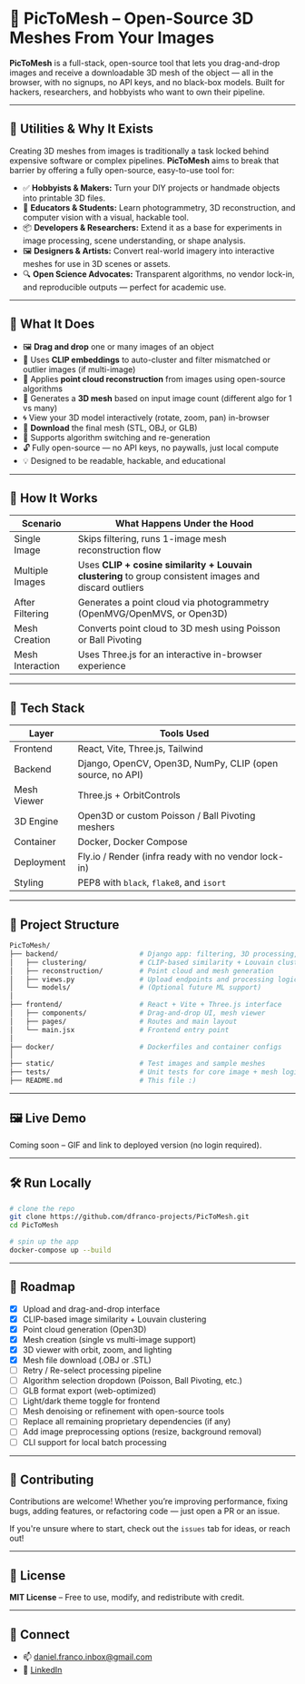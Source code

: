 # 🧱 PicToMesh – Open-Source 3D Meshes From Your Images

**PicToMesh** is a full-stack, open-source tool that lets you drag-and-drop images and receive a downloadable 3D mesh of the object — all in the browser, with no signups, no API keys, and no black-box models. Built for hackers, researchers, and hobbyists who want to own their pipeline.

---

## 🎯 Utilities & Why It Exists

Creating 3D meshes from images is traditionally a task locked behind expensive software or complex pipelines. **PicToMesh** aims to break that barrier by offering a fully open-source, easy-to-use tool for:

- ✅ **Hobbyists & Makers:** Turn your DIY projects or handmade objects into printable 3D files.
- 🏫 **Educators & Students:** Learn photogrammetry, 3D reconstruction, and computer vision with a visual, hackable tool.
- 📦 **Developers & Researchers:** Extend it as a base for experiments in image processing, scene understanding, or shape analysis.
- 🖼️ **Designers & Artists:** Convert real-world imagery into interactive meshes for use in 3D scenes or assets.
- 🔍 **Open Science Advocates:** Transparent algorithms, no vendor lock-in, and reproducible outputs — perfect for academic use.

---

## 🚀 What It Does

- 🖼️ **Drag and drop** one or many images of an object
- 🧠 Uses **CLIP embeddings** to auto-cluster and filter mismatched or outlier images (if multi-image)
- 🔎 Applies **point cloud reconstruction** from images using open-source algorithms
- 🧱 Generates a **3D mesh** based on input image count (different algo for 1 vs many)
- 🌀 View your 3D model interactively (rotate, zoom, pan) in-browser
- 💾 **Download** the final mesh (STL, OBJ, or GLB)
- 🔁 Supports algorithm switching and re-generation
- 🔓 Fully open-source — no API keys, no paywalls, just local compute
- 💡 Designed to be readable, hackable, and educational

---

## 🧠 How It Works

| Scenario         | What Happens Under the Hood                             |
|------------------|----------------------------------------------------------|
| Single Image     | Skips filtering, runs 1-image mesh reconstruction flow  |
| Multiple Images  | Uses **CLIP + cosine similarity + Louvain clustering** to group consistent images and discard outliers |
| After Filtering  | Generates a point cloud via photogrammetry (OpenMVG/OpenMVS, or Open3D) |
| Mesh Creation    | Converts point cloud to 3D mesh using Poisson or Ball Pivoting |
| Mesh Interaction | Uses Three.js for an interactive in-browser experience  |

---

## 🧰 Tech Stack

| Layer         | Tools Used                                                  |
|---------------|-------------------------------------------------------------|
| Frontend      | React, Vite, Three.js, Tailwind                             |
| Backend       | Django, OpenCV, Open3D, NumPy, CLIP (open source, no API)   |
| Mesh Viewer   | Three.js + OrbitControls                                    |
| 3D Engine     | Open3D or custom Poisson / Ball Pivoting meshers           |
| Container     | Docker, Docker Compose                                     |
| Deployment    | Fly.io / Render (infra ready with no vendor lock-in)       |
| Styling       | PEP8 with `black`, `flake8`, and `isort`                   |

---

## 📁 Project Structure

```bash
PicToMesh/
├── backend/                    # Django app: filtering, 3D processing, mesh export
│   ├── clustering/             # CLIP-based similarity + Louvain clustering
│   ├── reconstruction/         # Point cloud and mesh generation
│   ├── views.py                # Upload endpoints and processing logic
│   └── models/                 # (Optional future ML support)
│
├── frontend/                   # React + Vite + Three.js interface
│   ├── components/             # Drag-and-drop UI, mesh viewer
│   ├── pages/                  # Routes and main layout
│   └── main.jsx                # Frontend entry point
│
├── docker/                     # Dockerfiles and container configs
│
├── static/                     # Test images and sample meshes
├── tests/                      # Unit tests for core image + mesh logic
├── README.md                   # This file :)
```

---

## 🖼️ Live Demo

Coming soon – GIF and link to deployed version (no login required).

---

## 🛠️ Run Locally

```bash
# clone the repo
git clone https://github.com/dfranco-projects/PicToMesh.git
cd PicToMesh

# spin up the app
docker-compose up --build

```
---

## 🧪 Roadmap

- [x] Upload and drag-and-drop interface
- [x] CLIP-based image similarity + Louvain clustering
- [x] Point cloud generation (Open3D)
- [x] Mesh creation (single vs multi-image support)
- [x] 3D viewer with orbit, zoom, and lighting
- [x] Mesh file download (.OBJ or .STL)
- [ ] Retry / Re-select processing pipeline
- [ ] Algorithm selection dropdown (Poisson, Ball Pivoting, etc.)
- [ ] GLB format export (web-optimized)
- [ ] Light/dark theme toggle for frontend
- [ ] Mesh denoising or refinement with open-source tools
- [ ] Replace all remaining proprietary dependencies (if any)
- [ ] Add image preprocessing options (resize, background removal)
- [ ] CLI support for local batch processing

---

## 🤝 Contributing

Contributions are welcome! Whether you’re improving performance, fixing bugs, adding features, or refactoring code — just open a PR or an issue.

If you're unsure where to start, check out the `issues` tab for ideas, or reach out!

---

## 📜 License

**MIT License** – Free to use, modify, and redistribute with credit.

---

## 💬 Connect

- 📫 [daniel.franco.inbox@gmail.com](mailto:daniel.franco.inbox@gmail.com)  
- 💼 [LinkedIn](https://www.linkedin.com/in/daniel-abrantes-franco/)